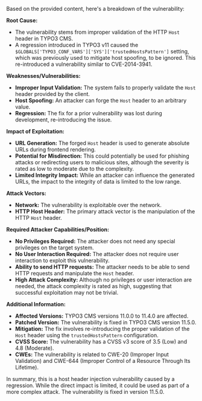 Based on the provided content, here's a breakdown of the vulnerability:

**Root Cause:**

- The vulnerability stems from improper validation of the HTTP `Host` header in TYPO3 CMS.
- A regression introduced in TYPO3 v11 caused the `$GLOBALS['TYPO3_CONF_VARS']['SYS']['trustedHostsPattern']` setting, which was previously used to mitigate host spoofing, to be ignored. This re-introduced a vulnerability similar to CVE-2014-3941.

**Weaknesses/Vulnerabilities:**

- **Improper Input Validation:** The system fails to properly validate the `Host` header provided by the client.
- **Host Spoofing:** An attacker can forge the `Host` header to an arbitrary value.
- **Regression:** The fix for a prior vulnerability was lost during development, re-introducing the issue.

**Impact of Exploitation:**

- **URL Generation:** The forged `Host` header is used to generate absolute URLs during frontend rendering.
- **Potential for Misdirection:** This could potentially be used for phishing attacks or redirecting users to malicious sites, although the severity is rated as low to moderate due to the complexity.
- **Limited Integrity Impact:** While an attacker can influence the generated URLs, the impact to the integrity of data is limited to the low range.

**Attack Vectors:**

- **Network:** The vulnerability is exploitable over the network.
- **HTTP Host Header:** The primary attack vector is the manipulation of the HTTP `Host` header.

**Required Attacker Capabilities/Position:**

- **No Privileges Required:** The attacker does not need any special privileges on the target system.
- **No User Interaction Required:** The attacker does not require user interaction to exploit this vulnerability.
- **Ability to send HTTP requests:** The attacker needs to be able to send HTTP requests and manipulate the `Host` header.
- **High Attack Complexity:** Although no privileges or user interaction are needed, the attack complexity is rated as high, suggesting that successful exploitation may not be trivial.

**Additional Information:**

- **Affected Versions:** TYPO3 CMS versions 11.0.0 to 11.4.0 are affected.
- **Patched Version:** The vulnerability is fixed in TYPO3 CMS version 11.5.0.
- **Mitigation:** The fix involves re-introducing the proper validation of the `Host` header using the `trustedHostsPattern` configuration.
- **CVSS Score:** The vulnerability has a CVSS v3 score of 3.5 (Low) and 4.8 (Moderate).
- **CWEs:** The vulnerability is related to CWE-20 (Improper Input Validation) and CWE-644 (Improper Control of a Resource Through Its Lifetime).

In summary, this is a host header injection vulnerability caused by a regression. While the direct impact is limited, it could be used as part of a more complex attack. The vulnerability is fixed in version 11.5.0.